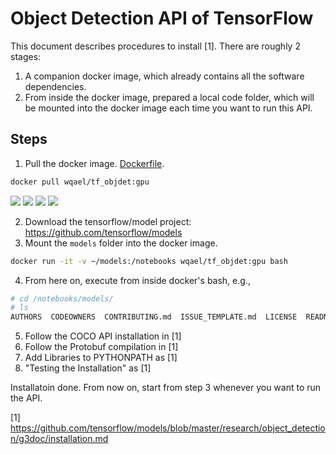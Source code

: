 # Object Detection API of TensorFlow

This document describes procedures to install [1]. There are roughly 2 stages:

1. A companion docker image, which already contains all the software 
dependencies.
2. From inside the docker image, prepared a local code folder, which will be 
mounted into the docker image each time you want to run this API.

## Steps

1. Pull the docker image. [Dockerfile](docker-gpu/Dockerfile).

```sh
docker pull wqael/tf_objdet:gpu
```

[![](https://images.microbadger.com/badges/image/wqael/tf_objdet:gpu.svg)](https://microbadger.com/images/wqael/tf_objdet:gpu)
[![](https://images.microbadger.com/badges/commit/wqael/tf_objdet:gpu.svg)](https://microbadger.com/images/wqael/tf_objdet:gpu)
![](https://img.shields.io/docker/automated/wqael/tf_objdet.svg)
![](https://img.shields.io/docker/build/wqael/tf_objdet.svg)

2. Download the tensorflow/model project: https://github.com/tensorflow/models
3. Mount the `models` folder into the docker image.

```sh
docker run -it -v ~/models:/notebooks wqael/tf_objdet:gpu bash
```

4. From here on, execute from inside docker's bash, e.g.,

```sh
# cd /notebooks/models/
# ls
AUTHORS  CODEOWNERS  CONTRIBUTING.md  ISSUE_TEMPLATE.md  LICENSE  README.md  WORKSPACE  official  research  samples  tutorials
```

5. Follow the COCO API installation in [1]
6. Follow the Protobuf compilation in [1]
7. Add Libraries to PYTHONPATH as [1]
8. "Testing the Installation" as [1]

Installatoin done. From now on, start from step 3 whenever you want to run the API.


[1] https://github.com/tensorflow/models/blob/master/research/object_detection/g3doc/installation.md
